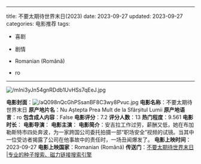 
---
title: 不要太期待世界末日(2023)
date: 2023-09-27
updated: 2023-09-27
categories: 电影推荐
tags:

- 喜剧
- 剧情

- Romanian (Română)
- ro
---

<img src="https://image.tmdb.org/t/p/original/mIni3yJn54gnRDdb1UvHSs7qEeJ.jpg" alt="/mIni3yJn54gnRDdb1UvHSs7qEeJ.jpg" title="/mIni3yJn54gnRDdb1UvHSs7qEeJ.jpg">

**电影封面**：<img src="https://image.tmdb.org/t/p/w200/aQ098nQcGhPSsanBF8C3wy8Pvuc.jpg" alt="/aQ098nQcGhPSsanBF8C3wy8Pvuc.jpg" title="/aQ098nQcGhPSsanBF8C3wy8Pvuc.jpg">
**电影名称**：不要太期待世界末日
**原产地片名**：Nu Aștepta Prea Mult de la Sfârșitul Lumii
**原产地语言**：ro
**包含成人内容**：False
**电影评分**：7.2
**评分人数**：13
**热门程度**：9.561
**电影时长**：
**电影导演**：
**电影主演**：
**电影简介**：安吉拉工作过劳，薪酬又低，她在布加勒斯特市四处奔波，为一家跨国公司委托拍摄一部“职场安全”视频的试镜。当其中一位受访者揭露了公司在他事故中的责任时，一场丑闻爆发了。
**电影上映时间**：2023-09-27
**电影上映国家**：Romanian (Română)
**传送门**：[不要太期待世界末日 |专业的种子搜索、磁力链接搜索引擎](https://movie.amd794.com:2083/?search=Nu%20A%C8%99tepta%20Prea%20Mult%20de%20la%20Sf%C3%A2r%C8%99itul%20Lumii&ordering=&mode=match_phrase&page_size=10&page=1)

